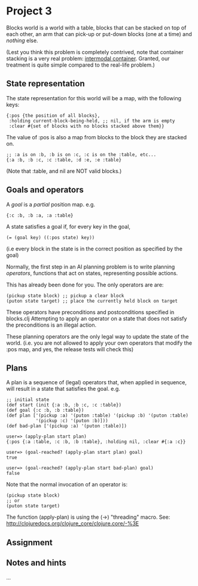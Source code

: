 Project 3
=========

Blocks world is a world with a table, blocks that can be stacked on top of each
other, an arm that can pick-up or put-down blocks (one at a time) and *nothing* 
else.

(Lest you think this problem is completely contrived, note that container 
stacking is a very real problem:
[intermodal container](http://en.wikipedia.org/wiki/Intermodal_container).
Granted, our treatment is quite simple compared to the real-life problem.)

State representation
--------------------

The state representation for this world will be a map, with the following keys:
    
    {:pos {the position of all blocks},
     :holding current-block-being-held, ;; nil, if the arm is empty
     :clear #{set of blocks with no blocks stacked above them}}

The value of :pos is also a map from blocks to the block they are stacked on.

    ;; :a is on :b, :b is on :c, :c is on the :table, etc...
    {:a :b, :b :c, :c :table, :d :e, :e :table}

(Note that :table, and nil are NOT valid blocks.)

Goals and operators
-------------------

A *goal* is a *partial* position map. e.g. 

    {:c :b, :b :a, :a :table}

A state satisfies a goal if, for every key in the goal,

    (= (goal key) ((:pos state) key))

(i.e every block in the state is in the correct position as specified by the 
goal)

Normally, the first step in an AI planning problem is to write planning
*operators*, functions that act on states, representing possible actions.

This has already been done for you. The only operators are are:

    (pickup state block) ;; pickup a clear block
    (puton state target) ;; place the currently held block on target

These operators have preconditions and postconditions specified in blocks.clj
Attempting to apply an operator on a state that does not satisfy the
preconditions is an illegal action.

These planning operators are the only legal way to update the state of the
world. (i.e. you are not allowed to apply your own operators that modify the 
:pos map, and yes, the release tests will check this)

Plans
-----

A plan is a sequence of (legal) operators that, when applied in sequence, will
result in a state that satisfies the goal. e.g.

    ;; initial state
    (def start (init {:a :b, :b :c, :c :table})
    (def goal {:c :b, :b :table})
    (def plan ['(pickup :a) '(puton :table) '(pickup :b) '(puton :table) 
               '(pickup :c) '(puton :b)]))
    (def bad-plan ['(pickup :a) '(puton :table)]) 

    user=> (apply-plan start plan)
    {:pos {:a :table, :c :b, :b :table}, :holding nil, :clear #{:a :c}}
    
    user=> (goal-reached? (apply-plan start plan) goal)
    true

    user=> (goal-reached? (apply-plan start bad-plan) goal)
    false

Note that the normal invocation of an operator is:
    
    (pickup state block)
    ;; or
    (puton state target)

The function (apply-plan) is using the (->) "threading" macro. See:
http://clojuredocs.org/clojure_core/clojure.core/-%3E

Assignment
----------


Notes and hints
---------------

...

